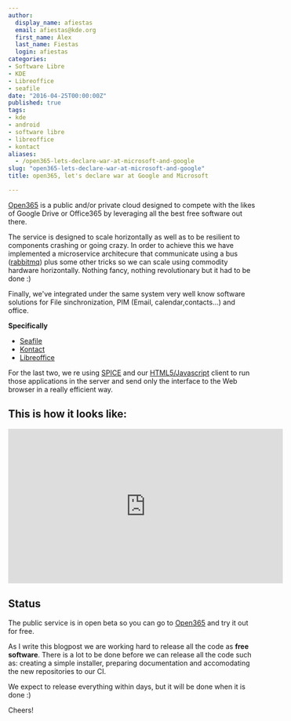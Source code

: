 ```yaml
---
author:
  display_name: afiestas
  email: afiestas@kde.org
  first_name: Àlex
  last_name: Fiestas
  login: afiestas
categories:
- Software Libre
- KDE
- Libreoffice
- seafile
date: "2016-04-25T00:00:00Z"
published: true
tags:
- kde
- android
- software libre
- libreoffice
- kontact
aliases:
  - /open365-lets-declare-war-at-microsoft-and-google
slug: "open365-lets-declare-war-at-microsoft-and-google"
title: open365, let's declare war at Google and Microsoft

---
```


[Open365](https://open365.io/) is a public and/or private cloud designed to compete with the likes
of Google Drive or Office365 by leveraging all the best free software out there.

The service is designed to scale horizontally as well as to be resilient to components crashing or going crazy. In
order to achieve this we have implemented a microservice architecure that communicate using a bus ([rabbitmq](https://www.rabbitmq.com)) plus some
other tricks so we can scale using commodity hardware horizontally. Nothing fancy, nothing revolutionary but it had to
be done :)

Finally, we've integrated under the same system very well know software solutions for File sinchronization,
PIM (Email, calendar,contacts...) and office.

**Specifically**

* [Seafile](https://www.seafile.com/en/home/)
* [Kontact](https://www.kde.org/applications/office/kontact/)
* [Libreoffice](https://www.libreoffice.org/)

For the last two, we re using [SPICE](http://www.spice-space.org) and our [HTML5/Javascript](https://github.com/eyeos/spice-web-client) client to run those applications in the server and send only the interface to the Web browser
in a really efficient way.

## This is how it looks like:
<iframe width="560" height="315" src="https://www.youtube.com/embed/2Xqn14OtcuQ" frameborder="0" allowfullscreen></iframe>


## Status
The public service is in open beta so you can go to [Open365](https://open365.io/) and try it out for free.

As I write this blogpost we are working hard to release all the code as **free software**. There is a lot to be done before we can
release all the code such as: creating a simple installer, preparing documentation and accomodating the new repositories to our CI.

We expect to release everything within days, but it will be done when it is done :)

Cheers!

